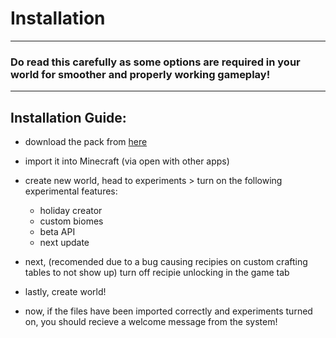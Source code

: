 # Installation

---

### Do read this carefully as some options are required in your world for smoother and properly working gameplay!


---

## Installation Guide:
- download the pack from [here](https://github.com/1d10t1c-stud10s/more-to-explore-source)

- import it into Minecraft (via open with other apps)

- create new world, head to experiments > turn on the following experimental features:
  - holiday creator
  - custom biomes
  - beta API
  - next update
 
- next, (recomended due to a bug causing recipies on custom crafting tables to not show up) turn off recipie unlocking in the game tab

- lastly, create world!

- now, if the files have been imported correctly and experiments turned on, you should recieve a welcome message from the system!

